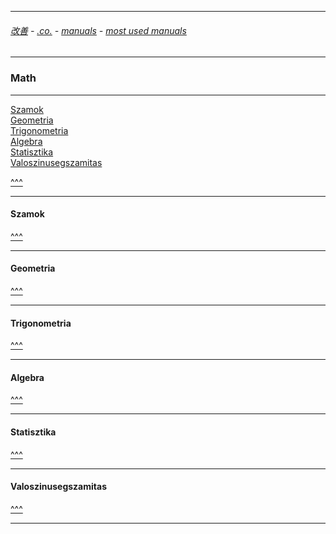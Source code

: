
---

###### [改善](https://github.com/ttltrk/0C/blob/master/README.MD) - [.co.](https://github.com/ttltrk/PRG/blob/master/CODING.MD) - [manuals](https://github.com/ttltrk/PRG/blob/master/MAN.MD) - [most used manuals](https://github.com/ttltrk/PRG/blob/master/MUM.MD)

---

<h3 id='^'>Math</h3>

---

<a href='#szam'>Szamok</a><br>
<a href='#geom'>Geometria</a><br>
<a href='#trigo'>Trigonometria</a><br>
<a href='#alge'>Algebra</a><br>
<a href='#stat'>Statisztika</a><br>
<a href='#valsz'>Valoszinusegszamitas</a>

<a href='#^'>^^^</a>

---

<h4 id='szam'>Szamok</h4>

<a href='#^'>^^^</a>

---

<h4 id='geom'>Geometria</h4>

<a href='#^'>^^^</a>

---

<h4 id='trigo'>Trigonometria</h4>

<a href='#^'>^^^</a>

---

<h4 id='alge'>Algebra</h4>

<a href='#^'>^^^</a>

---

<h4 id='stat'>Statisztika</h4>

<a href='#^'>^^^</a>

---

<h4 id='valsz'>Valoszinusegszamitas</h4>

<a href='#^'>^^^</a>

---
